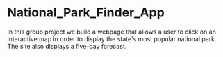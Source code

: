 # National_Park_Finder_App
In this group project we build a webpage that allows a user to click on an interactive map in order to display the state's most popular national park. The site also displays a five-day forecast. 
